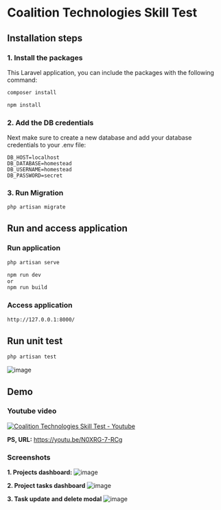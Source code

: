 # Coalition Technologies Skill Test

## Installation steps

### 1. Install the packages

This Laravel application, you can include the packages with the following command:

```bash
composer install
```
```bash
npm install
```
### 2. Add the DB credentials

Next make sure to create a new database and add your database credentials to your .env file:

```
DB_HOST=localhost
DB_DATABASE=homestead
DB_USERNAME=homestead
DB_PASSWORD=secret
```

### 3. Run Migration
```bash
php artisan migrate
```

## Run and access application
### Run application
```bash
php artisan serve
```
```bash
npm run dev 
or 
npm run build
```
### Access application
```bash
http://127.0.0.1:8000/
```

## Run unit test
```bash
php artisan test
```
![image](https://user-images.githubusercontent.com/16781160/218310103-7a63602b-1936-4716-bebf-4fc81a48287e.png)

## Demo
### Youtube video
[![Coalition Technologies Skill Test - Youtube](https://user-images.githubusercontent.com/16781160/218309627-5c68c648-311f-4216-950a-d8a0f9402519.png)](https://www.youtube.com/watch?v=N0XRG-7-RCg)

**PS, URL:** https://youtu.be/N0XRG-7-RCg

### Screenshots
**1. Projects dashboard:**
![image](https://user-images.githubusercontent.com/16781160/218308571-f197df34-18b5-4fad-af51-3b46ff7e9e61.png)

**2. Project tasks dashboard**
![image](https://user-images.githubusercontent.com/16781160/218308417-d030ccdf-539c-4c9e-8559-0224cf70d886.png)

**3. Task update and delete modal**
![image](https://user-images.githubusercontent.com/16781160/218308464-b4c7aef5-588b-4162-9eed-cea7392399d2.png)

